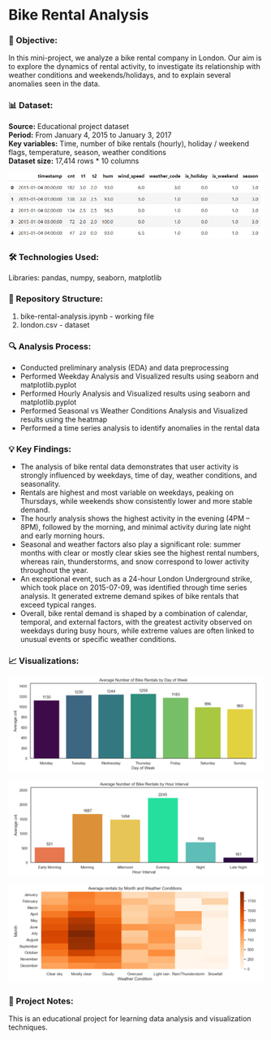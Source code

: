 # Bike Rental Analysis

### 🎯 Objective:
In this mini-project, we analyze a bike rental company in London.
Our aim is to explore the dynamics of rental activity, to investigate its relationship with weather conditions and weekends/holidays, and to explain several anomalies seen in the data.

### 📊 Dataset:
**Source:** Educational project dataset  
**Period:** From January 4, 2015 to January 3, 2017  
**Key variables:** Time, number of bike rentals (hourly), holiday / weekend flags, temperature, season, weather conditions  
**Dataset size:** 17,414 rows * 10 columns

![df_head](images/df_head.png)

### 🛠️ Technologies Used:
Libraries: pandas, numpy, seaborn, matplotlib

### 📁 Repository Structure:
1. bike-rental-analysis.ipynb - working file
2. london.csv - dataset

### 🔍 Analysis Process:
* Conducted preliminary analysis (EDA) and data preprocessing
* Performed Weekday Analysis and Visualized results using seaborn and matplotlib.pyplot
* Performed Hourly Analysis and Visualized results using seaborn and matplotlib.pyplot
* Performed Seasonal vs Weather Conditions Analysis and Visualized results using the heatmap
* Performed a time series analysis to identify anomalies in the rental data  

### 💡 Key Findings:
* The analysis of bike rental data demonstrates that user activity is strongly influenced by weekdays, time of day, weather conditions, and seasonality.
* Rentals are highest and most variable on weekdays, peaking on Thursdays, while weekends show consistently lower and more stable demand.
* The hourly analysis shows the highest activity in the evening (4PM – 8PM), followed by the morning, and minimal activity during late night and early morning hours.
* Seasonal and weather factors also play a significant role: summer months with clear or mostly clear skies see the highest rental numbers, whereas rain, thunderstorms, and snow correspond to lower activity throughout the year.
* An exceptional event, such as a 24-hour London Underground strike, which took place on 2015-07-09, was identified through time series analysis. It generated extreme demand spikes of bike rentals that exceed typical ranges.
* Overall, bike rental demand is shaped by a combination of calendar, temporal, and external factors, with the greatest activity observed on weekdays during busy hours, while extreme values are often linked to unusual events or specific weather conditions.

### 📈 Visualizations:
![barplot_week_day](images/barplot_week_day.png)  

![barplot_hour_int](images/barplot_hour_int.png)  

![heatmap_weather_month](images/heatmap_weather_month.png)  

### 📌 Project Notes:
This is an educational project for learning data analysis and visualization techniques.
